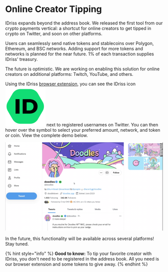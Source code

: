 # Online Creator Tipping

IDriss expands beyond the address book. We released the first tool from our crypto payments vertical: a shortcut for online creators to get tipped in crypto on Twitter, and soon on other platforms.&#x20;

Users can seamlessly send native tokens and stablecoins over Polygon, Ethereum, and BSC networks. Adding support for more tokens and networks is planned for the near future. 1% of each transaction supplies IDriss' treasury.

The future is optimistic. We are working on enabling this solution for online creators on additional platforms: Twitch, YouTube, and others.

Using the IDriss [browser extension](browser-extension.md), you can see the IDriss icon <img src="../../.gitbook/assets/icon128.png" alt="" data-size="line"> next to registered usernames on Twitter. You can then hover over the symbol to select your preferred amount, network, and token or coin. View the complete demo below.

![](../../.gitbook/assets/doodle.gif)

In the future, this functionality will be available across several platforms! Stay tuned.



{% hint style="info" %}
**Good to know:** To tip your favorite creator with IDriss, you don't need to be registered in the address book. All you need is our browser extension and some tokens to give away.
{% endhint %}
